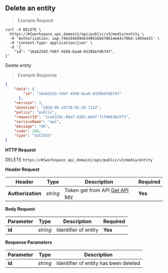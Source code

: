 ## Delete an entity


> Example Request

```shell
curl -X DELETE \
  https://#{workspace_api_domain}/api/public/v3/media/entity \
  -H 'Authorization: uap-7442d4b99eb349b1bb678614e64cf064-1405ee51' \
  -H 'Content-Type: application/json' \
  -d '{
    "id": "16ab25d3-fd0f-4568-8aa0-0339bbfd674f",
}'
```

Delete entity

> Example Response

```json
{
    "data": {
        "id": "16ab25d3-fd0f-4568-8aa0-0339bbfd674f"
      },
    "version": 3,
    "datetime": "2018-06-16T18:56:10.713Z",
    "policy": "public",
    "requestId": "1ca5329c-08a7-4301-bddf-71f466363ff2",
    "serviceName": "api",
    "message": "OK",
    "code": 200,
    "type": "SUCCESS"
}
```

**HTTP Request**

<span class="delete-button"> DELETE </span>
```https://#{workspace_api_domain}/api/public/v3/media/entity```

**Header Request**

| Header   | Type   | Description                              | Required |
|-------------|--------|---------------------------------------|---------|
| **Authorization** | *string* |Token get from API [Get API key](#get-api-key) | **Yes** |

**Body Request**

| Parameter | Type | Description | Required |
| ------------- | ------------- | ------------- | ------------- |
| **id** | *string* | Identifier of entity | **Yes** |


**Response Parameters**

| Parameter   | Type   | Description |
|-------------|--------|-------------------------|
| **id** | *string* | Identifier of entity has been deleted |
